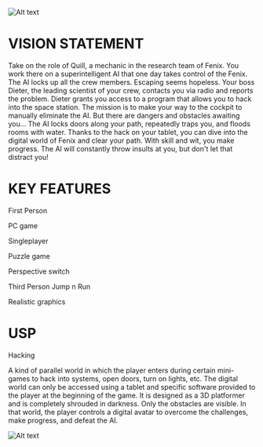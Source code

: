 ![Alt text](https://i.imgur.com/Mmh7mO7.png)

# VISION STATEMENT
Take on the role of Quill, a mechanic in the research team of Fenix. You work there on a superintelligent AI that one day takes control of the Fenix. The AI locks up all the crew members. Escaping seems hopeless. Your boss Dieter, the leading scientist of your crew, contacts you via radio and reports the problem. Dieter grants you access to a program that allows you to hack into the space station. The mission is to make your way to the cockpit to manually eliminate the AI. But there are dangers and obstacles awaiting you... The AI locks doors along your path, repeatedly traps you, and floods rooms with water. Thanks to the hack on your tablet, you can dive into the digital world of Fenix and clear your path. With skill and wit, you make progress. The AI will constantly throw insults at you, but don't let that distract you!
# KEY FEATURES
First Person

PC game

Singleplayer

Puzzle game

Perspective switch

Third Person Jump n Run

Realistic graphics
# USP
Hacking

A kind of parallel world in which the player enters during certain mini-games to hack into systems, open doors, turn on lights, etc. The digital world can only be accessed using a tablet and specific software provided to the player at the beginning of the game. It is designed as a 3D platformer and is completely shrouded in darkness. Only the obstacles are visible. In that world, the player controls a digital avatar to overcome the challenges, make progress, and defeat the AI.

![Alt text](https://static.wixstatic.com/media/6d57ab_c662257762a447cbbc8405ef5d3da2e4~mv2.png/v1/fill/w_935,h_490,al_c,q_90,usm_0.66_1.00_0.01,enc_auto/14.png)
